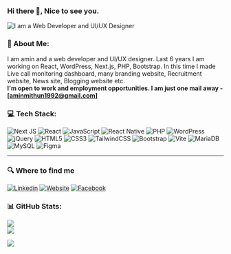 ### Hi there 👋, Nice to see you.

![I am a Web Developer and UI/UX Designer](https://media.licdn.com/dms/image/v2/D4D16AQGmmBdTHZkD8A/profile-displaybackgroundimage-shrink_350_1400/profile-displaybackgroundimage-shrink_350_1400/0/1704014238235?e=1747267200&v=beta&t=tDuUu8cCRqnk1yOUXoTiibdzUc3GVfsmJzscJvltEfU)

### 🧑 About Me:
I am amin and a web developer and UI/UX designer. Last 6 years I am working on React, WordPress, Next.js, PHP, Bootstrap. In this time I made Live call monitoring dashboard, many branding website, Recruitment website, News site, Blogging website etc. </br>
**I'm open to work and employment opportunities. I am just one mail away - [aminmithun1992@gmail.com]**

### 💻 Tech Stack:
![Next JS](https://img.shields.io/badge/Next-black?style=flat-square&logo=next.js&logoColor=white) 
![React](https://img.shields.io/badge/react-%2320232a.svg?style=flat-square&logo=react&logoColor=%2361DAFB)
![JavaScript](https://img.shields.io/badge/JavaScript-F7DF1E?style=flat-square&logo=javascript&logoColor=black)
![React Native](https://img.shields.io/badge/react_native-%2320232a.svg?style=flat-square&logo=react&logoColor=%2361DAFB)
![PHP](https://img.shields.io/badge/php-%23777BB4.svg?style=flat-square&logo=php&logoColor=white)
![WordPress](https://img.shields.io/badge/WordPress-%23117AC9.svg?style=flat-square&logo=WordPress&logoColor=white) 
![jQuery](https://img.shields.io/badge/jQuery-0769AD?style=flat-square&logo=jquery&logoColor=white)
![HTML5](https://img.shields.io/badge/html5-%23E34F26.svg?style=flat-square&logo=html5&logoColor=white)
![CSS3](https://img.shields.io/badge/CSS3-1572B6?style=flat-square&logo=css3&logoColor=white)
![TailwindCSS](https://img.shields.io/badge/tailwindcss-%2338B2AC.svg?style=flat-square&logo=tailwind-css&logoColor=white)
![Bootstrap](https://img.shields.io/badge/Bootstrap-563D7C?style=flat-square&logo=bootstrap&logoColor=white)
![Vite](https://img.shields.io/badge/vite-%23646CFF.svg?style=flat-square&logo=vite&logoColor=white) 
![MariaDB](https://img.shields.io/badge/MariaDB-003545?style=flat-square&logo=mariadb&logoColor=white) 
![MySQL](https://img.shields.io/badge/mysql-%2300000f.svg?style=flat-square&logo=mysql&logoColor=white) 
![Figma](https://img.shields.io/badge/figma-%23F24E1E.svg?style=flat-square&logo=figma&logoColor=white)

---
### 🔍 Where to find me
[![Linkedin](https://img.shields.io/badge/LinkedIn-0077B5?style=flat-square&logo=linkedin&logoColor=white)](https://www.linkedin.com/in/aminmithun/) 
[![Website](https://img.shields.io/badge/Website-1DA1F2?style=flat-square&logo=website&logoColor=white)](https://aminmithun.netlify.app/)
[![Facebook](https://img.shields.io/badge/Facebook-1877F2?style=flat-square&logo=facebook&logoColor=white)](https://facebook.com/aminmithunbd)

### 📊 GitHub Stats:
![](https://github-readme-stats.vercel.app/api/top-langs?username=mdaminali&show_icons=true&locale=en&layout=compact)<br/>
![](https://github-readme-stats.vercel.app/api?username=mdaminali&show_icons=true&locale=en)<br/>

[![](https://visitcount.itsvg.in/api?id=aminmithun&icon=0&color=0)](https://visitcount.itsvg.in)


